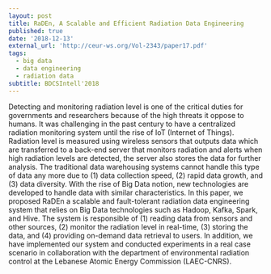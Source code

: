 ```yaml
---
layout: post
title: RaDEn, A Scalable and Efficient Radiation Data Engineering
published: true
date: '2018-12-13'
external_url: 'http://ceur-ws.org/Vol-2343/paper17.pdf'
tags:
  - big data
  - data engineering
  - radiation data
subtitle: BDCSIntell'2018
---
```

Detecting and monitoring radiation level is one of the critical duties for governments and researchers because of the high threats it oppose to humans. It was challenging in the past century to have a centralized radiation monitoring system until the rise of IoT (Internet of Things). Radiation level is measured using wireless sensors that outputs data which are transferred to a back-end server that monitors radiation and alerts when high radiation levels are detected, the server also stores the data for further analysis. The traditional data warehousing systems cannot handle this type of data any more due to (1) data collection speed, (2) rapid data growth, and (3) data diversity. With the rise of Big Data notion, new technologies are developed to handle data with similar characteristics. In this paper, we proposed RaDEn a scalable and fault-tolerant radiation data engineering system that relies on Big Data technologies such as Hadoop, Kafka, Spark, and Hive. The system is responsible of (1) reading data from sensors and other sources, (2) monitor the radiation level in real-time, (3) storing the data, and (4) providing on-demand data retrieval to users. In addition, we have implemented our system and conducted experiments in a real case scenario in collaboration with the department of environmental radiation control at the Lebanese Atomic Energy Commission (LAEC-CNRS).
